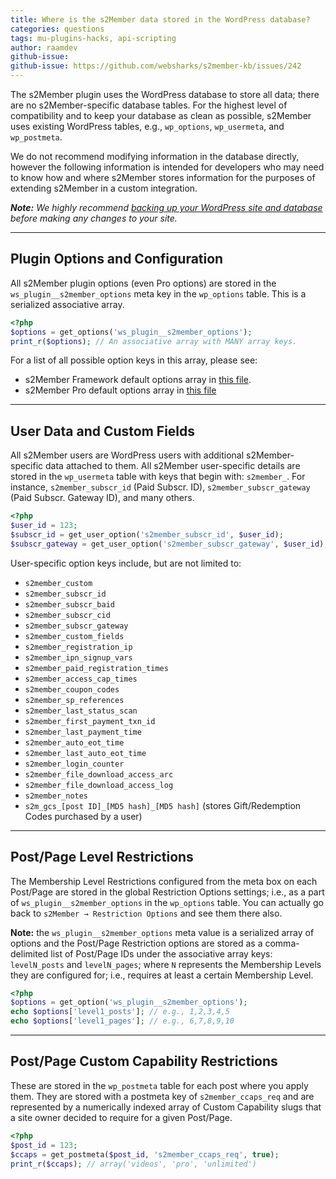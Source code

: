```yaml
---
title: Where is the s2Member data stored in the WordPress database?
categories: questions
tags: mu-plugins-hacks, api-scripting
author: raamdev
github-issue:
github-issue: https://github.com/websharks/s2member-kb/issues/242
---
```


The s2Member plugin uses the WordPress database to store all data; there are no s2Member-specific database tables. For the highest level of compatibility and to keep your database as clean as possible, s2Member uses existing WordPress tables, e.g., `wp_options`, `wp_usermeta`, and `wp_postmeta`.

We do not recommend modifying information in the database directly, however the following information is intended for developers who may need to know how and where s2Member stores information for the purposes of extending s2Member in a custom integration.

_**Note:** We highly recommend [backing up your WordPress site and database](https://codex.wordpress.org/WordPress_Backups) before making any changes to your site._

---

## Plugin Options and Configuration

All s2Member plugin options (even Pro options) are stored in the `ws_plugin__s2member_options` meta key in the `wp_options` table. This is a serialized associative array.

```php
<?php
$options = get_options('ws_plugin__s2member_options');
print_r($options); // An associative array with MANY array keys.
```

For a list of all possible option keys in this array, please see:

- s2Member Framework default options array in [this file](https://github.com/websharks/s2member/blob/dev/src/includes/syscon.inc.php).
- s2Member Pro default options array in [this file](https://github.com/websharks/s2member-pro/blob/dev/src/includes/syscon.inc.php)

---

## User Data and Custom Fields

All s2Member users are WordPress users with additional s2Member-specific data attached to them. All s2Member user-specific details are stored in the `wp_usermeta` table with keys that begin with: `s2member_`. For instance, `s2member_subscr_id` (Paid Subscr. ID), `s2member_subscr_gateway` (Paid Subscr. Gateway ID), and many others.

```php
<?php
$user_id = 123;
$subscr_id = get_user_option('s2member_subscr_id', $user_id);
$subscr_gateway = get_user_option('s2member_subscr_gateway', $user_id);
```

User-specific option keys include, but are not limited to:

- `s2member_custom`
- `s2member_subscr_id`
- `s2member_subscr_baid`
- `s2member_subscr_cid`
- `s2member_subscr_gateway`
- `s2member_custom_fields`
- `s2member_registration_ip`
- `s2member_ipn_signup_vars`
- `s2member_paid_registration_times`
- `s2member_access_cap_times`
- `s2member_coupon_codes`
- `s2member_sp_references`
- `s2member_last_status_scan`
- `s2member_first_payment_txn_id`
- `s2member_last_payment_time`
- `s2member_auto_eot_time`
- `s2member_last_auto_eot_time`
- `s2member_login_counter`
- `s2member_file_download_access_arc`
- `s2member_file_download_access_log`
- `s2member_notes`
- `s2m_gcs_[post ID]_[MD5 hash]_[MD5 hash]` (stores Gift/Redemption Codes purchased by a user)

---

## Post/Page Level Restrictions

The Membership Level Restrictions configured from the meta box on each Post/Page are stored in the global Restriction Options settings; i.e., as a part of `ws_plugin__s2member_options` in the `wp_options` table. You can actually go back to `s2Member → Restriction Options` and see them there also.

**Note:** the `ws_plugin__s2member_options` meta value is a serialized array of options and the Post/Page Restriction options are stored as a comma-delimited list of Post/Page IDs under the associative array keys: `levelN_posts` and `levelN_pages`; where `N` represents the Membership Levels they are configured for; i.e., requires at least a certain Membership Level.

```php
<?php
$options = get_option('ws_plugin__s2member_options');
echo $options['level1_posts']; // e.g., 1,2,3,4,5
echo $options['level1_pages']; // e.g., 6,7,8,9,10
```

---

## Post/Page Custom Capability Restrictions

These are stored in the `wp_postmeta` table for each post where you apply them. They are stored with a postmeta key of `s2member_ccaps_req` and are represented by a numerically indexed array of Custom Capability slugs that a site owner decided to require for a given Post/Page.

```php
<?php
$post_id = 123;
$ccaps = get_postmeta($post_id, 's2member_ccaps_req', true);
print_r($ccaps); // array('videos', 'pro', 'unlimited')
```
